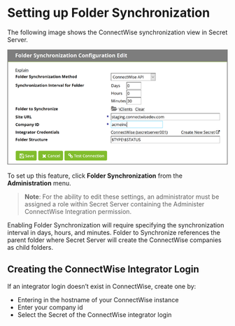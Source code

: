 [title]: # (Installation)
[tags]: # (introduction)
[priority]: # (4)
# Setting up Folder Synchronization

The following image shows the ConnectWise synchronization view in Secret Server.

![folder-sync.png](images/folder-sync.png "Folder Synchronization")

To set up this feature, click **Folder Synchronization** from the **Administration** menu.

>**Note**: For the ability to edit these settings, an administrator must be assigned a role within Secret Server containing the Administer ConnectWise
Integration permission.

Enabling Folder Synchronization will require specifying the synchronization interval in days, hours, and minutes. Folder to Synchronize references the parent folder where Secret Server will create the ConnectWise companies as child folders.

## Creating the ConnectWise Integrator Login

If an integrator login doesn’t exist in ConnectWise, create one by:

* Entering in the hostname of your ConnectWise instance
* Enter your company id
* Select the Secret of the ConnectWise integrator login

